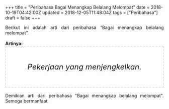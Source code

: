 +++
title = "Peribahasa Bagai Menangkap Belalang Melompat"
date = 2018-10-19T04:42:00Z
updated = 2018-12-05T11:48:04Z
tags = ["Peribahasa"]
draft = false
+++

<div dir="ltr" style="text-align: left;" trbidi="on"><div style="text-align: justify;">Berikut ini adalah arti dari peribahasa “Bagai menangkap belalang melompat”.</div><br /><div style="text-align: justify;"><b>Artinya:</b></div><div style="border: 2px dashed #ddd; font-size: 24px; height: auto; margin: 0 auto; padding: 50px; text-align: center; width: auto;"><i>Pekerjaan yang menjengkelkan.</i></div><div style="text-align: justify;"><br /></div><div style="text-align: justify;">Demikian arti dari peribahasa "Bagai menangkap belalang melompat". Semoga bermanfaat.</div></div>
